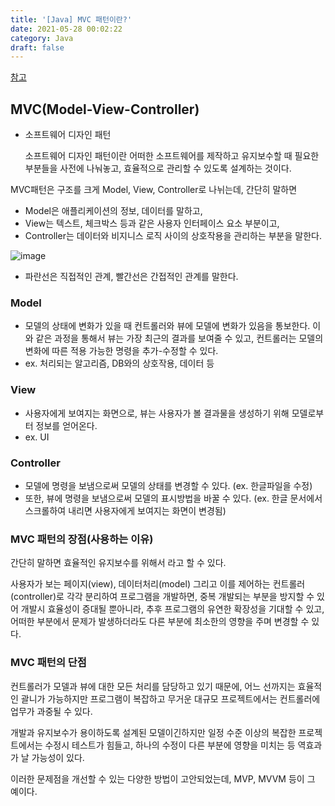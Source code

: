 ```yaml
---
title: '[Java] MVC 패턴이란?'
date: 2021-05-28 00:02:22
category: Java
draft: false
---
```


[참고](https://universitytomorrow.com/35)

## MVC(Model-View-Controller)

- 소프트웨어 디자인 패턴

  소프트웨어 디자인 패턴이란 어떠한 소프트웨어를 제작하고 유지보수할 때 필요한 부분들을 사전에 나눠놓고, 효율적으로 관리할 수 있도록 설계하는 것이다.

MVC패턴은 구조를 크게 Model, View, Controller로 나뉘는데, 간단히 말하면

- Model은 애플리케이션의 정보, 데이터를 말하고,
- View는 텍스트, 체크박스 등과 같은 사용자 인터페이스 요소 부분이고,
- Controller는 데이터와 비지니스 로직 사이의 상호작용을 관리하는 부분을 말한다.

![image](https://user-images.githubusercontent.com/53068706/120201975-ff408700-c260-11eb-8e57-ff50452b6a41.png)

- 파란선은 직접적인 관계, 빨간선은 간접적인 관계를 말한다.

### Model

- 모델의 상태에 변화가 있을 때 컨트롤러와 뷰에 모델에 변화가 있음을 통보한다. 이와 같은 과정을 통해서 뷰는 가장 최근의 결과를 보여줄 수 있고, 컨트롤러는 모델의 변화에 따른 적용 가능한 명령을 추가-수정할 수 있다.
- ex. 처리되는 알고리즘, DB와의 상호작용, 데이터 등

### View

- 사용자에게 보여지는 화면으로, 뷰는 사용자가 볼 결과물을 생성하기 위해 모델로부터 정보를 얻어온다.
- ex. UI

### Controller

- 모델에 명령을 보냄으로써 모델의 상태를 변경할 수 있다. (ex. 한글파일을 수정)
- 또한, 뷰에 명령을 보냄으로써 모델의 표시방법을 바꿀 수 있다. (ex. 한글 문서에서 스크롤하여 내리면 사용자에게 보여지는 화면이 변경됨)

### MVC 패턴의 장점(사용하는 이유)

간단히 말하면 효율적인 유지보수를 위해서 라고 할 수 있다.

사용자가 보는 페이지(view), 데이터처리(model) 그리고 이를 제어하는 컨트롤러(controller)로 각각 분리하여 프로그램을 개발하면, 중복 개발되는 부분을 방지할 수 있어 개발시 효율성이 증대될 뿐아니라, 추후 프로그램의 유연한 확장성을 기대할 수 있고, 어떠한 부분에서 문제가 발생하더라도 다른 부분에 최소한의 영향을 주며 변경할 수 있다.

### MVC 패턴의 단점

컨트롤러가 모델과 뷰에 대한 모든 처리를 담당하고 있기 때문에, 어느 선까지는 효율적인 괄니가 가능하지만 프로그램이 복잡하고 무거운 대규모 프로젝트에서는 컨트롤러에 업무가 과중될 수 있다.

개발과 유지보수가 용이하도록 설계된 모델이긴하지만 일정 수준 이상의 복잡한 프로젝트에서는 수정시 테스트가 힘들고, 하나의 수정이 다른 부분에 영향을 미치는 등 역효과가 날 가능성이 있다.

이러한 문제점을 개선할 수 있는 다양한 방법이 고안되었는데, MVP, MVVM 등이 그 예이다.
